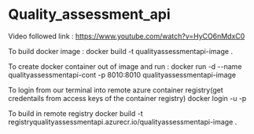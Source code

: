 # Quality_assessment_api

Video followed link :
https://www.youtube.com/watch?v=HyCO6nMdxC0

To build docker image : 
docker build -t qualityassessmentapi-image .

To create docker container out of image and run : 
docker run -d --name qualityassessmentapi-cont -p 8010:8010 qualityassessmentapi-image

To login from our terminal into remote azure container registry(get credentails from access keys of the container registry)
docker login <server> -u <username> -p <pass>   

To build in remote registry
docker build -t registryqualityassessmentapi.azurecr.io/qualityassessmentapi-image . 
